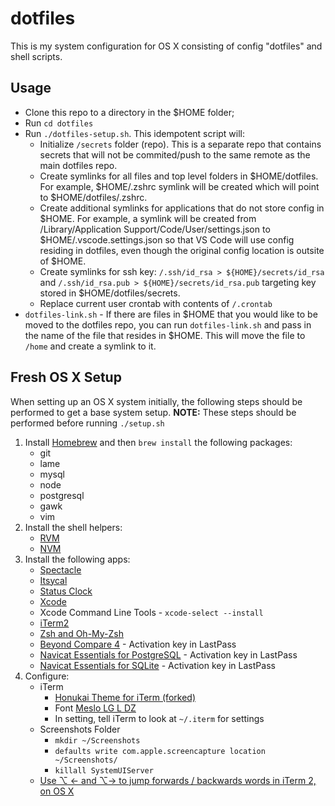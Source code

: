 # dotfiles

This is my system configuration for OS X consisting of config "dotfiles" and shell scripts.

## Usage

- Clone this repo to a directory in the $HOME folder;
- Run `cd dotfiles`
- Run `./dotfiles-setup.sh`.  This idempotent script will:
  - Initialize `/secrets` folder (repo).  This is a separate repo that contains secrets that will not be commited/push to the same remote as the main dotfiles repo.
  - Create symlinks for all files and top level folders in $HOME/dotfiles.  For example, $HOME/.zshrc symlink will be created which will point to $HOME/dotfiles/.zshrc.
  - Create additional symlinks for applications that do not store config in $HOME.  For example, a symlink will be created from /Library/Application Support/Code/User/settings.json to $HOME/.vscode.settings.json so that VS Code will use config residing in dotfiles, even though the original config location is outsite of $HOME.
  - Create symlinks for ssh key: `/.ssh/id_rsa > ${HOME}/secrets/id_rsa` and `/.ssh/id_rsa.pub > ${HOME}/secrets/id_rsa.pub` targeting key stored in $HOME/dotfiles/secrets.
  - Replace current user crontab with contents of `/.crontab`
- `dotfiles-link.sh` -  If there are files in $HOME that you would like to be moved to the dotfiles repo, you can run `dotfiles-link.sh` and pass in the name of the file that resides in $HOME.  This will move the file to `/home` and create a symlink to it.

## Fresh OS X Setup

When setting up an OS X system initially, the following steps should be performed to get a base system setup.  **NOTE:** These steps should be performed before running `./setup.sh`

1. Install [Homebrew](http://brew.sh/) and then `brew install` the following packages:
   - git
   - lame
   - mysql
   - node
   - postgresql
   - gawk
   - vim
2. Install the shell helpers:
   - [RVM](https://rvm.io/rvm/install)
   - [NVM](https://github.com/creationix/nvm)
3. Install the following apps:
   - [Spectacle](https://www.spectacleapp.com/)
   - [Itsycal](https://www.mowglii.com/itsycal/)
   - [Status Clock](https://itunes.apple.com/us/app/status-clock/id552792489?mt=12)
   - [Xcode](https://itunes.apple.com/us/app/xcode/id497799835?ls=1&mt=12)
   - Xcode Command Line Tools - `xcode-select --install`
   - [iTerm2](https://www.iterm2.com/downloads.html)
   - [Zsh and Oh-My-Zsh](https://github.com/robbyrussell/oh-my-zsh/wiki/Installing-ZSH)
   - [Beyond Compare 4](http://www.scootersoftware.com/download.php) - Activation key in LastPass
   - [Navicat Essentials for PostgreSQL](https://www.navicat.com/download/navicat-essentials) - Activation key in LastPass
   - [Navicat Essentials for SQLite](https://www.navicat.com/download/navicat-essentials) - Activation key in LastPass
4. Configure:
   - iTerm
     - [Honukai Theme for iTerm (forked)](https://github.com/bradyholt/honukai-iterm-zsh)
     - Font [Meslo LG L DZ](http://github.com/andreberg/Meslo-Font/archive/master.zip)
     - In setting, tell iTerm to look at `~/.iterm` for settings
   - Screenshots Folder
     - `mkdir ~/Screenshots`
     - `defaults write com.apple.screencapture location ~/Screenshots/`
     - `killall SystemUIServer`
   - [Use ⌥ ← and ⌥→ to jump forwards / backwards words in iTerm 2, on OS X](https://coderwall.com/p/h6yfda/use-and-to-jump-forwards-backwards-words-in-iterm-2-on-os-x)

